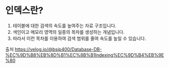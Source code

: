 # 인덱스란?
1. 테이블에 대한 검색의 속도를 높여주는 자료 구조입니다.
2. 색인이고 메모리 영역의 일종의 목차를 생성하는 개념입니다.
3. 따라서 이런 목차를 이용하여 검색 범위를 줄여 속도를 높일 수 있습니다.


















출처
https://velog.io/@bsjp400/Database-DB-%EC%9D%B8%EB%8D%B1%EC%8B%B1Indexing%EC%9D%B4%EB%9E%80

